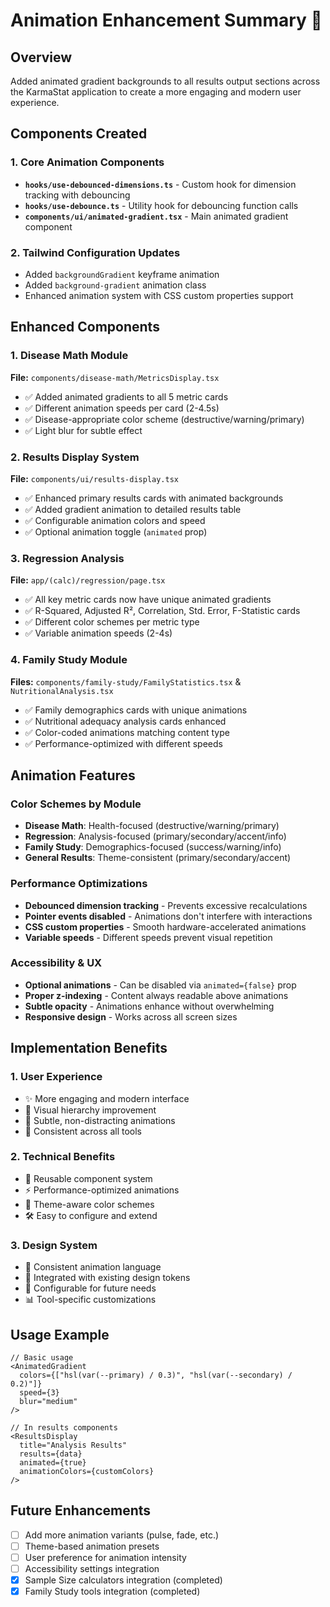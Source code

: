 # Animation Enhancement Summary 🎨

## Overview
Added animated gradient backgrounds to all results output sections across the KarmaStat application to create a more engaging and modern user experience.

## Components Created

### 1. Core Animation Components
- **`hooks/use-debounced-dimensions.ts`** - Custom hook for dimension tracking with debouncing
- **`hooks/use-debounce.ts`** - Utility hook for debouncing function calls
- **`components/ui/animated-gradient.tsx`** - Main animated gradient component

### 2. Tailwind Configuration Updates
- Added `backgroundGradient` keyframe animation
- Added `background-gradient` animation class
- Enhanced animation system with CSS custom properties support

## Enhanced Components

### 1. Disease Math Module
**File:** `components/disease-math/MetricsDisplay.tsx`
- ✅ Added animated gradients to all 5 metric cards
- ✅ Different animation speeds per card (2-4.5s)
- ✅ Disease-appropriate color scheme (destructive/warning/primary)
- ✅ Light blur for subtle effect

### 2. Results Display System
**File:** `components/ui/results-display.tsx`
- ✅ Enhanced primary results cards with animated backgrounds
- ✅ Added gradient animation to detailed results table
- ✅ Configurable animation colors and speed
- ✅ Optional animation toggle (`animated` prop)

### 3. Regression Analysis
**File:** `app/(calc)/regression/page.tsx`
- ✅ All key metric cards now have unique animated gradients
- ✅ R-Squared, Adjusted R², Correlation, Std. Error, F-Statistic cards
- ✅ Different color schemes per metric type
- ✅ Variable animation speeds (2-4s)

### 4. Family Study Module
**Files:** `components/family-study/FamilyStatistics.tsx` & `NutritionalAnalysis.tsx`
- ✅ Family demographics cards with unique animations
- ✅ Nutritional adequacy analysis cards enhanced
- ✅ Color-coded animations matching content type
- ✅ Performance-optimized with different speeds

## Animation Features

### Color Schemes by Module
- **Disease Math**: Health-focused (destructive/warning/primary)
- **Regression**: Analysis-focused (primary/secondary/accent/info)
- **Family Study**: Demographics-focused (success/warning/info)
- **General Results**: Theme-consistent (primary/secondary/accent)

### Performance Optimizations
- **Debounced dimension tracking** - Prevents excessive recalculations
- **Pointer events disabled** - Animations don't interfere with interactions
- **CSS custom properties** - Smooth hardware-accelerated animations
- **Variable speeds** - Different speeds prevent visual repetition

### Accessibility & UX
- **Optional animations** - Can be disabled via `animated={false}` prop
- **Proper z-indexing** - Content always readable above animations
- **Subtle opacity** - Animations enhance without overwhelming
- **Responsive design** - Works across all screen sizes

## Implementation Benefits

### 1. User Experience
- ✨ More engaging and modern interface
- 🎯 Visual hierarchy improvement
- 💫 Subtle, non-distracting animations
- 📱 Consistent across all tools

### 2. Technical Benefits
- 🔧 Reusable component system
- ⚡ Performance-optimized animations
- 🎨 Theme-aware color schemes
- 🛠️ Easy to configure and extend

### 3. Design System
- 📐 Consistent animation language
- 🎨 Integrated with existing design tokens
- 🔄 Configurable for future needs
- 📊 Tool-specific customizations

## Usage Example

```tsx
// Basic usage
<AnimatedGradient
  colors={["hsl(var(--primary) / 0.3)", "hsl(var(--secondary) / 0.2)"]}
  speed={3}
  blur="medium"
/>

// In results components
<ResultsDisplay
  title="Analysis Results"
  results={data}
  animated={true}
  animationColors={customColors}
/>
```

## Future Enhancements
- [ ] Add more animation variants (pulse, fade, etc.)
- [ ] Theme-based animation presets
- [ ] User preference for animation intensity
- [ ] Accessibility settings integration
- [x] Sample Size calculators integration (completed)
- [x] Family Study tools integration (completed)
